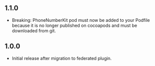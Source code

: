 ## 1.1.0
* Breaking: PhoneNumberKit pod must now be added to your Podfile because it is no longer published on cocoapods and must be downloaded from git.

## 1.0.0

* Initial release after migration to federated plugin.